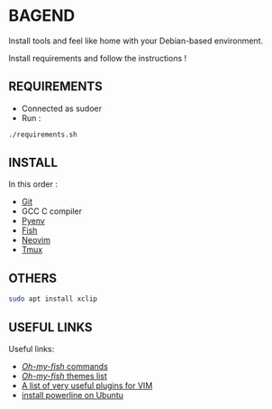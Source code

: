 # BAGEND

Install tools and feel like home with your Debian-based environment.

Install requirements and follow the instructions !


## REQUIREMENTS

* Connected as sudoer
* Run :

```sh
./requirements.sh
```

## INSTALL

In this order :

* [Git](git/README.md)
* GCC C compiler
* [Pyenv](pyenv/README.md)
* [Fish](fish/README.md)
* [Neovim](neovim/README.md)
* [Tmux](tmux/README.md)

  
## OTHERS

```sh
sudo apt install xclip
```

## USEFUL LINKS

Useful links:  

* [_Oh-my-fish_ commands](https://github.com/oh-my-fish/oh-my-fish)
* [_Oh-my-fish_ themes list](https://github.com/oh-my-fish/oh-my-fish/blob/master/docs/Themes.md)
* [A list of very useful plugins for VIM](http://artisan.karma-lab.net/vim-plugins-indispensables)
* [install powerline on Ubuntu](http://powerline.readthedocs.io/en/master/installation/linux.html)

